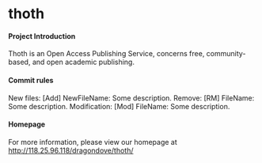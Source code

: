 # thoth

#### Project Introduction
Thoth is an Open Access Publishing Service, concerns free, community-based, and open academic publishing.

#### Commit rules
New files: [Add] NewFileName: Some description.
Remove: [RM] FileName: Some description.
Modification: [Mod] FileName: Some description.


#### Homepage
For more information, please view our homepage at http://118.25.96.118/dragondove/thoth/